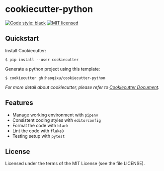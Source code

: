 # cookiecutter-python

[![Code style: black](https://img.shields.io/badge/code%20style-black-000000.svg)](https://github.com/ambv/black)
[![MIT licensed](https://img.shields.io/badge/license-MIT-blue.svg)](https://raw.githubusercontent.com/haoqixu/cookiecutter-python/master/LICENSE)


## Quickstart

Install Cookiecutter:
```
$ pip install --user cookiecutter
```

Generate a python project using this template:
```
$ cookiecutter gh:haoqixu/cookiecutter-python
```

_For more detail about cookiecutter, please refer to [Cookiecutter Document](https://cookiecutter.readthedocs.io/en/latest/index.html)._


## Features

* Manage working environment with `pipenv`
* Consistent coding styles with `editorconfig`
* Format the code with `black`
* Lint the code with `flake8` 
* Testing setup with `pytest`

## License
Licensed under the terms of the MIT License (see the file LICENSE).

